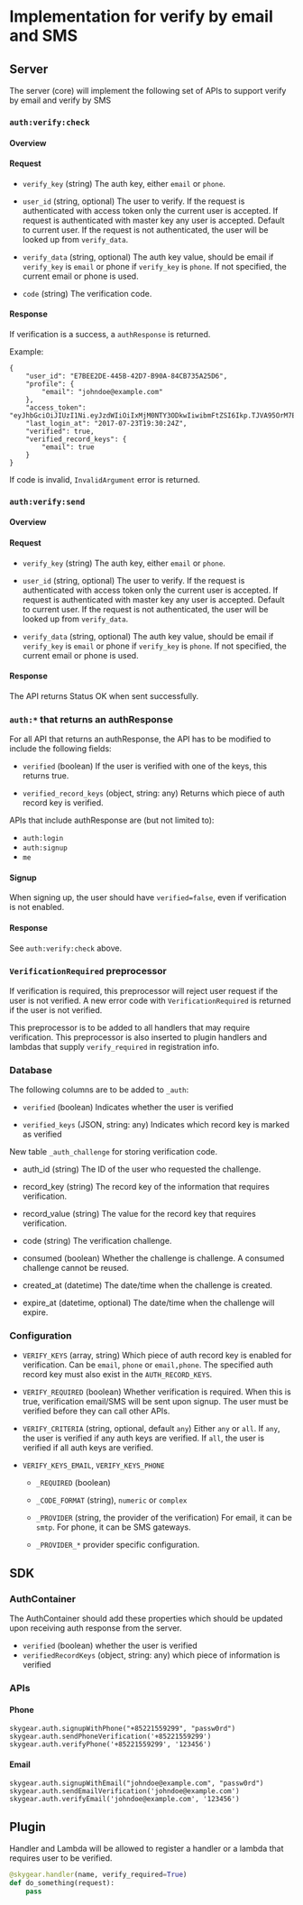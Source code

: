 # Implementation for verify by email and SMS

## Server

The server (core) will implement the following set of APIs to support
verify by email and verify by SMS

### `auth:verify:check`

#### Overview

#### Request

* `verify_key` (string)
  The auth key, either `email` or `phone`.

* `user_id` (string, optional)
  The user to verify. If the request is authenticated with access token
  only the current user is accepted. If request is authenticated with master key
  any user is accepted. Default to current user. If the request is not
  authenticated, the user will be looked up from `verify_data`.

* `verify_data` (string, optional)
  The auth key value, should be email if `verify_key` is `email` or phone
  if `verify_key` is `phone`.
  If not specified, the current email or phone is used.

* `code` (string)
  The verification code.

#### Response

If verification is a success, a `authResponse` is returned.

Example:

```
{
    "user_id": "E7BEE2DE-445B-42D7-B90A-84CB735A25D6",
    "profile": {
        "email": "johndoe@example.com"
    },
    "access_token": "eyJhbGciOiJIUzI1Ni.eyJzdWIiOiIxMjM0NTY3ODkwIiwibmFtZSI6Ikp.TJVA95OrM7E2c",
    "last_login_at": "2017-07-23T19:30:24Z",
    "verified": true,
    "verified_record_keys": {
        "email": true
    }
}
```

If code is invalid, `InvalidArgument` error is returned.

### `auth:verify:send`

#### Overview

#### Request

* `verify_key` (string)
  The auth key, either `email` or `phone`.

* `user_id` (string, optional)
  The user to verify. If the request is authenticated with access token
  only the current user is accepted. If request is authenticated with master key
  any user is accepted. Default to current user. If the request is not
  authenticated, the user will be looked up from `verify_data`.

* `verify_data` (string, optional)
  The auth key value, should be email if `verify_key` is `email` or phone
  if `verify_key` is `phone`.
  If not specified, the current email or phone is used.

#### Response

The API returns Status OK when sent successfully.

### `auth:*` that returns an authResponse

For all API that returns an authResponse, the API has to be modified
to include the following fields:

* `verified` (boolean)
  If the user is verified with one of the keys, this returns true.

* `verified_record_keys` (object, string: any)
  Returns which piece of auth record key is verified.

APIs that include authResponse are (but not limited to):

* `auth:login`
* `auth:signup`
* `me`

#### Signup

When signing up, the user should have `verified=false`, even if verification
is not enabled.

#### Response

See `auth:verify:check` above.

### `VerificationRequired` preprocessor

If verification is required, this preprocessor will reject user request
if the user is not verified. A new error code with `VerificationRequired`
is returned if the user is not verified.

This preprocessor is to be added to all handlers that may require verification.
This preprocessor is also inserted to plugin handlers and lambdas that
supply `verify_required` in registration info.

### Database

The following columns are to be added to `_auth`:

* `verified` (boolean)
  Indicates whether the user is verified

* `verified_keys` (JSON, string: any)
  Indicates which record key is marked as verified

New table `_auth_challenge` for storing verification code.

* auth_id (string)
  The ID of the user who requested the challenge.

* record_key (string)
  The record key of the information that requires verification.

* record_value (string)
  The value for the record key that requires verification.

* code (string)
  The verification challenge.

* consumed (boolean)
  Whether the challenge is challenge. A consumed challenge cannot be
  reused.

* created_at (datetime)
  The date/time when the challenge is created.

* expire_at (datetime, optional)
  The date/time when the challenge will expire.

### Configuration

* `VERIFY_KEYS` (array, string)
  Which piece of auth record key is enabled for verification. Can be `email`,
  `phone` or `email,phone`. The specified auth record key must also exist in the
  `AUTH_RECORD_KEYS`.

* `VERIFY_REQUIRED` (boolean)
  Whether verification is required. When this is true, verification email/SMS
  will be sent upon signup. The user must be verified before they can call
  other APIs.

* `VERIFY_CRITERIA` (string, optional, default `any`)
  Either `any` or `all`. If `any`, the user is verified if any auth keys
  are verified. If `all`, the user is verified if all auth keys are verified.

* `VERIFY_KEYS_EMAIL`, `VERIFY_KEYS_PHONE`

  * `_REQUIRED` (boolean)

  * `_CODE_FORMAT` (string), `numeric` or `complex`

  * `_PROVIDER` (string, the provider of the verification)
    For email, it can be `smtp`. For phone, it can be SMS gateways.

  * `_PROVIDER_*` provider specific configuration.

## SDK

### AuthContainer

The AuthContainer should add these properties which should be updated
upon receiving auth response from the server.

* `verified` (boolean) whether the user is verified
* `verifiedRecordKeys` (object, string: any) which piece of information is verified

### APIs

#### Phone

```
skygear.auth.signupWithPhone("+85221559299", "passw0rd")
skygear.auth.sendPhoneVerification('+85221559299')
skygear.auth.verifyPhone('+85221559299', '123456')
```

#### Email

```
skygear.auth.signupWithEmail("johndoe@example.com", "passw0rd")
skygear.auth.sendEmailVerification('johndoe@example.com')
skygear.auth.verifyEmail('johndoe@example.com', '123456')
```


## Plugin

Handler and Lambda will be allowed to register a handler or a lambda
that requires user to be verified.

```python
@skygear.handler(name, verify_required=True)
def do_something(request):
    pass
```



